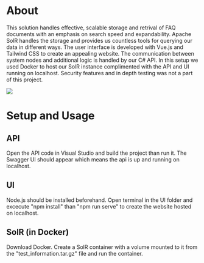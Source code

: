# About

This solution handles effective, scalable storage and retrival of FAQ documents with an emphasis on search speed and expandability. Apache SolR handles the storage and provides us countless tools for querying our data in different ways. The user interface is developed with Vue.js and Tailwind CSS to create an appealing website. The communication between system nodes and additional logic is handled by our C# API. In this setup we used Docker to host our SolR instance complimented with the API and UI running on localhost. Security features and in depth testing was not a part of this project.

![](https://github.com/paripasd/Streamlining-processes/blob/main/demo.gif)

# Setup and Usage

## API

Open the API code in Visual Studio and build the project than run it. The Swagger UI should appear which means the api is up and running on localhost.

## UI

Node.js should be installed beforehand.
Open terminal in the UI folder and excecute "npm install" than "npm run serve" to create the website hosted on localhost.

## SolR (in Docker)
Download Docker. Create a SolR container with a volume mounted to it from the "test_information.tar.gz" file and run the container.
